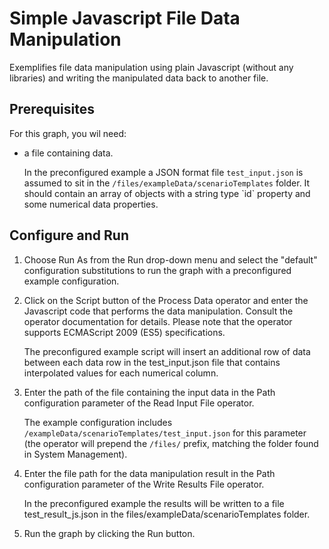 <!-- loio29d8196f8ccd4e0c997960a709176fc7 -->

# Simple Javascript File Data Manipulation

Exemplifies file data manipulation using plain Javascript \(without any libraries\) and writing the manipulated data back to another file.



<a name="loio29d8196f8ccd4e0c997960a709176fc7__section_zmq_1vc_1kb"/>

## Prerequisites

For this graph, you wil need:

-   a file containing data.

    In the preconfigured example a JSON format file ``test_input.json`` is assumed to sit in the ``/files/exampleData/scenarioTemplates`` folder. It should contain an array of objects with a string type \`id\` property and some numerical data properties.




<a name="loio29d8196f8ccd4e0c997960a709176fc7__section_og5_sb2_1kb"/>

## Configure and Run

1.  Choose Run As from the Run drop-down menu and select the "default" configuration substitutions to run the graph with a preconfigured example configuration.

2.  Click on the Script button of the Process Data operator and enter the Javascript code that performs the data manipulation. Consult the operator documentation for details. Please note that the operator supports ECMAScript 2009 \(ES5\) specifications.

    The preconfigured example script will insert an additional row of data between each data row in the test\_input.json file that contains interpolated values for each numerical column.

3.  Enter the path of the file containing the input data in the Path configuration parameter of the Read Input File operator.

    The example configuration includes ``/exampleData/scenarioTemplates/test_input.json`` for this parameter \(the operator will prepend the ``/files/`` prefix, matching the folder found in System Management\).

4.  Enter the file path for the data manipulation result in the Path configuration parameter of the Write Results File operator.

    In the preconfigured example the results will be written to a file test\_result\_js.json in the files/exampleData/scenarioTemplates folder.

5.  Run the graph by clicking the Run button.


